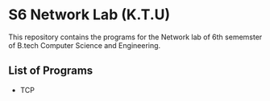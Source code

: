 # S6 Network Lab (K.T.U)

This repository contains the programs for the Network lab of 6th sememster of B.tech Computer Science and Engineering.

## List of Programs

- TCP
